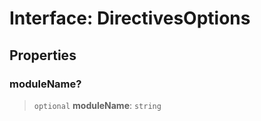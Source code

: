 # Interface: DirectivesOptions

## Properties

### moduleName?

> `optional` **moduleName**: `string`
